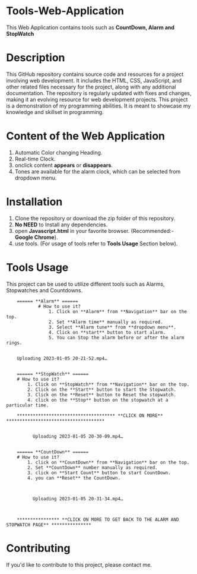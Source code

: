 
# Tools-Web-Application
This Web Application contains tools such as **CountDown, Alarm and StopWatch**


# Description
This GitHub repository contains source code and resources for a project involving web development. It includes the HTML, CSS, JavaScript, and other related files necessary for the project, along with any additional documentation. The repository is regularly updated with fixes and changes, making it an evolving resource for web development projects. This project is a demonstration of my programming abilities. It is meant to showcase my knowledge and skillset in programming.

# Content of the Web Application
1. Automatic Color changing Heading.
2. Real-time Clock.
3. onclick content **appears** or **disappears**.
4. Tones are available for the alarm clock, which can be selected from dropdown menu.


# Installation
1. Clone the repository or download the zip folder of this repository.
2. **No NEED** to Install any dependencies.
3. open **Javascript.html** in your favorite browser. (Recommended:- **Google Chrome**).
4. use tools. (For usage of tools refer to **Tools Usage** Section below).


# Tools Usage 
This project can be used to utilize different tools such as Alarms, Stopwatches and Countdowns.

        ====== **Alarm** ======
                # How to use it?
                    1. Click on **Alarm** from **Navigation** bar on the top.
                    2. Set **Alarm time** manually as required.
                    3. Select **Alarm tune** from **dropdown menu**.
                    4. Click on **start** button to start alarm.
                    5. You can Stop the alarm before or after the alarm rings. 
        

        Uploading 2023-01-05 20-21-52.mp4…


        ====== **StopWatch** ======
        # How to use it?
            1. Click on **StopWatch** from **Navigation** bar on the top.
            2. Click on the **Start** button to start the Stopwatch.
            3. Click on the **Reset** button to Reset the stopwatch.
            4. click on the **Stop** button on the stopwatch at a particular time.
            
        ************************************* **CLICK ON MORE** *************************************
              

              Uploading 2023-01-05 20-30-09.mp4…


        ====== **CountDown** ======
        # How to use it?
            1. click on **CountDown** from **Navigation** bar on the top.
            2. Set **CountDown** number manually as required.
            3. click on **Start Count** button to start CountDown.
            4. you can **Reset** the CountDown. 

              

              Uploading 2023-01-05 20-31-34.mp4…



        **************** **CLICK ON MORE TO GET BACK TO THE ALARM AND STOPWATCH PAGE** ***************

# Contributing
If you'd like to contribute to this project, please contact me.

